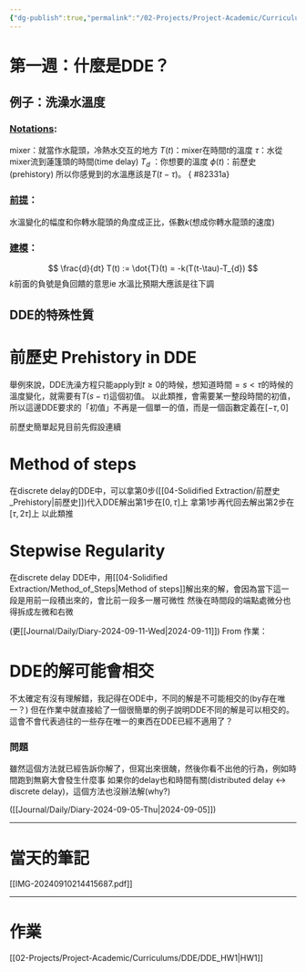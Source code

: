 ```yaml
---
{"dg-publish":true,"permalink":"/02-Projects/Project-Academic/Curriculums/DDE_Note_Week_1/","title":"DDE Note Week 1","tags":["DDE"],"noteIcon":"1","created":"2024-09-05T18:22:07.000+08:00","updated":"2024-09-11T22:32:38.936+08:00"}
---
```


# 第一週：什麼是DDE？

## 例子：洗澡水溫度

### <u>Notations</u>: 

mixer：就當作水龍頭，冷熱水交互的地方
$T(t)$：mixer在時間$t$的溫度
$\tau$：水從mixer流到蓮篷頭的時間(time delay)
$T_{d}$ ：你想要的溫度
$\phi(t)$：前歷史(prehistory)
所以你感覺到的水溫應該是$T(t-\tau)$。
{ #82331a}


### <u>前提</u>：

水溫變化的幅度和你轉水龍頭的角度成正比，係數$k$(想成你轉水龍頭的速度)

### <u>建模</u>：
$$
 \frac{d}{dt} T(t) := \dot{T}(t) = -k(T(t-\tau)-T_{d})
$$
$k$前面的負號是負回饋的意思ie 水溫比預期大應該是往下調

## DDE的特殊性質


<div class="transclusion internal-embed is-loaded"><div class="markdown-embed">

<div class="markdown-embed-title">

# 前歷史 Prehistory in DDE

</div>



舉例來說，DDE洗澡方程只能apply到$t\geq0$的時候，想知道時間$=s <\tau$的時候的溫度變化，就需要有$T(s-\tau)$這個初值。
以此類推，會需要某一整段時間的初值，
所以這邊DDE要求的「初值」不再是一個單一的值，而是一個函數定義在$[-\tau, 0]$

前歷史簡單起見目前先假設連續

</div></div>



<div class="transclusion internal-embed is-loaded"><div class="markdown-embed">

<div class="markdown-embed-title">

# Method of steps

</div>



在discrete delay的DDE中，可以拿第0步([[04-Solidified Extraction/前歷史_Prehistory\|前歷史]])代入DDE解出第1步在$[0, \tau]$上
拿第1步再代回去解出第2步在$[\tau, 2\tau]$上
以此類推

</div></div>



<div class="transclusion internal-embed is-loaded"><div class="markdown-embed">

<div class="markdown-embed-title">

# Stepwise Regularity

</div>



在discrete delay DDE中，用[[04-Solidified Extraction/Method_of_Steps\|Method of steps]]解出來的解，會因為當下這一段是用前一段積出來的，會比前一段多一層可微性
然後在時間段的端點處微分也得拆成左微和右微

</div></div>


(更[[Journal/Daily/Diary-2024-09-11-Wed\|2024-09-11]]) From 作業：


<div class="transclusion internal-embed is-loaded"><div class="markdown-embed">

<div class="markdown-embed-title">

# DDE的解可能會相交

</div>



不太確定有沒有理解錯，我記得在ODE中，不同的解是不可能相交的(by存在唯一？)
但在作業中就直接給了一個很簡單的例子說明DDE不同的解是可以相交的。
這會不會代表過往的一些存在唯一的東西在DDE已經不適用了？

</div></div>

### 問題
雖然這個方法就已經告訴你解了，但寫出來很醜，然後你看不出他的行為，例如時間跑到無窮大會發生什麼事
如果你的delay也和時間有關(distributed delay $\leftrightarrow$ discrete delay)，這個方法也沒辦法解(why?)

([[Journal/Daily/Diary-2024-09-05-Thu\|2024-09-05]])

---

# 當天的筆記

[[IMG-20240910214415687.pdf]]

---
# 作業

[[02-Projects/Project-Academic/Curriculums/DDE/DDE_HW1\|HW1]]